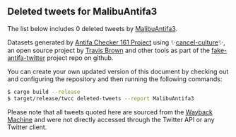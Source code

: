 ## Deleted tweets for MalibuAntifa3

The list below includes 0 deleted tweets by
[MalibuAntifa3](https://twitter.com/MalibuAntifa3).



Datasets generated by [Antifa Checker 161 Project](https://twitter.com/antifacheck161) using ✨[cancel-culture](https://github.com/travisbrown/cancel-culture)✨, an open source project by 
[Travis Brown](https://twitter.com/travisbrown) and other tools as part of the 
[fake-antifa-twitter](https://github.com/antifacheck161/fake-antifa-twitter) project repo on github.

You can create your own updated version of this document by checking out and configuring the
repository and then running the following commands:

```bash
$ cargo build --release
$ target/release/twcc deleted-tweets --report MalibuAntifa3
```

Please note that all tweets quoted here are sourced from the
[Wayback Machine](https://web.archive.org) and were not directly accessed through the Twitter API or
any Twitter client.

